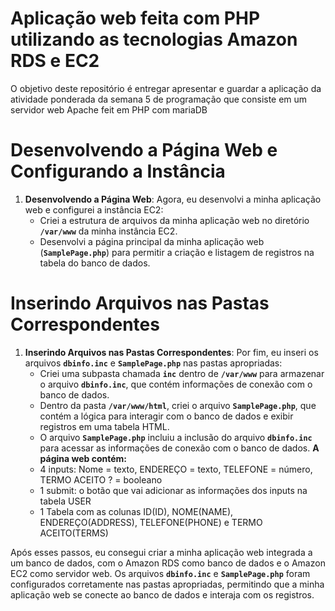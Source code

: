 # Aplicação web feita com PHP utilizando as tecnologias Amazon RDS e EC2

O objetivo deste repositório é entregar apresentar e guardar a aplicação da atividade ponderada da semana 5 de programação que consiste em um servidor web Apache feit em PHP com mariaDB

# **Desenvolvendo a Página Web e Configurando a Instância**

1. **Desenvolvendo a Página Web**: Agora, eu desenvolvi a minha aplicação web e configurei a instância EC2:
    - Criei a estrutura de arquivos da minha aplicação web no diretório **`/var/www`** da minha instância EC2.
    - Desenvolvi a página principal da minha aplicação web (**`SamplePage.php`**) para permitir a criação e listagem de registros na tabela do banco de dados.

# **Inserindo Arquivos nas Pastas Correspondentes**

1. **Inserindo Arquivos nas Pastas Correspondentes**: Por fim, eu inseri os arquivos **`dbinfo.inc`** e **`SamplePage.php`** nas pastas apropriadas:
    - Criei uma subpasta chamada **`inc`** dentro de **`/var/www`** para armazenar o arquivo **`dbinfo.inc`**, que contém informações de conexão com o banco de dados.
    - Dentro da pasta **`/var/www/html`**, criei o arquivo **`SamplePage.php`**, que contém a lógica para interagir com o banco de dados e exibir registros em uma tabela HTML.
    - O arquivo **`SamplePage.php`** incluiu a inclusão do arquivo **`dbinfo.inc`** para acessar as informações de conexão com o banco de dados.
**A página web contém:**
    - 4 inputs: Nome = texto, ENDEREÇO = texto, TELEFONE = número, TERMO ACEITO ? = booleano
    - 1 submit: o botão que vai adicionar as informações dos inputs na tabela USER
    - 1 Tabela com as colunas ID(ID), NOME(NAME), ENDEREÇO(ADDRESS), TELEFONE(PHONE) e TERMO ACEITO(TERMS)

Após esses passos, eu consegui criar a minha aplicação web integrada a um banco de dados, com o Amazon RDS como banco de dados e o Amazon EC2 como servidor web. Os arquivos **`dbinfo.inc`** e **`SamplePage.php`** foram configurados corretamente nas pastas apropriadas, permitindo que a minha aplicação web se conecte ao banco de dados e interaja com os registros.
